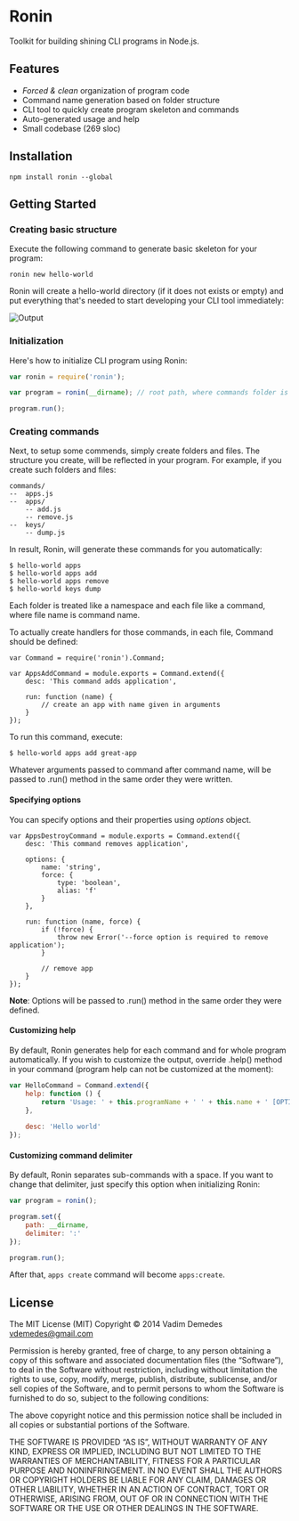 # Ronin

Toolkit for building shining CLI programs in Node.js.

## Features

- *Forced & clean* organization of program code
- Command name generation based on folder structure
- CLI tool to quickly create program skeleton and commands
- Auto-generated usage and help
- Small codebase (269 sloc)

## Installation

```
npm install ronin --global
```

## Getting Started

### Creating basic structure

Execute the following command to generate basic skeleton for your program:

```
ronin new hello-world
```

Ronin will create a hello-world directory (if it does not exists or empty) and put everything that's needed to start developing your CLI tool immediately:

![Output](http://cl.ly/image/3u1T073h2v1o/embed)

### Initialization

Here's how to initialize CLI program using Ronin:

```javascript
var ronin = require('ronin');

var program = ronin(__dirname); // root path, where commands folder is

program.run();
```

### Creating commands

Next, to setup some commends, simply create folders and files.
The structure you create, will be reflected in your program.
For example, if you create such folders and files:

```
commands/
--  apps.js
--  apps/
    -- add.js
    -- remove.js
--  keys/
    -- dump.js
```

In result, Ronin, will generate these commands for you automatically:

```
$ hello-world apps
$ hello-world apps add
$ hello-world apps remove
$ hello-world keys dump
```

Each folder is treated like a namespace and each file like a command, where file name is command name.

To actually create handlers for those commands, in each file, Command should be defined:

```
var Command = require('ronin').Command;

var AppsAddCommand = module.exports = Command.extend({
    desc: 'This command adds application',
    
    run: function (name) {
        // create an app with name given in arguments
    }
});
```

To run this command, execute:

```
$ hello-world apps add great-app
```

Whatever arguments passed to command after command name, will be passed to .run() method in the same order they were written.

#### Specifying options

You can specify options and their properties using *options* object.

```
var AppsDestroyCommand = module.exports = Command.extend({
    desc: 'This command removes application',
    
    options: {
        name: 'string',
        force: {
            type: 'boolean',
            alias: 'f'
        }
    },
    
    run: function (name, force) {
        if (!force) {
            throw new Error('--force option is required to remove application');
        }
        
        // remove app
    }
});
```

**Note**: Options will be passed to .run() method in the same order they were defined.

#### Customizing help

By default, Ronin generates help for each command and for whole program automatically.
If you wish to customize the output, override .help() method in your command (program help can not be customized at the moment):

```javascript
var HelloCommand = Command.extend({
    help: function () {
        return 'Usage: ' + this.programName + ' ' + this.name + ' [OPTIONS]';
    },
    
    desc: 'Hello world'
});
```

#### Customizing command delimiter

By default, Ronin separates sub-commands with a space.
If you want to change that delimiter, just specify this option when initializing Ronin:

```javascript
var program = ronin();

program.set({
    path: __dirname,
    delimiter: ':'
});

program.run();
```

After that, `apps create` command will become `apps:create`.

## License

The MIT License (MIT) Copyright © 2014 Vadim Demedes vdemedes@gmail.com

Permission is hereby granted, free of charge, to any person obtaining a copy of this software and associated documentation files (the “Software”), to deal in the Software without restriction, including without limitation the rights to use, copy, modify, merge, publish, distribute, sublicense, and/or sell copies of the Software, and to permit persons to whom the Software is furnished to do so, subject to the following conditions:

The above copyright notice and this permission notice shall be included in all copies or substantial portions of the Software.

THE SOFTWARE IS PROVIDED “AS IS”, WITHOUT WARRANTY OF ANY KIND, EXPRESS OR IMPLIED, INCLUDING BUT NOT LIMITED TO THE WARRANTIES OF MERCHANTABILITY, FITNESS FOR A PARTICULAR PURPOSE AND NONINFRINGEMENT. IN NO EVENT SHALL THE AUTHORS OR COPYRIGHT HOLDERS BE LIABLE FOR ANY CLAIM, DAMAGES OR OTHER LIABILITY, WHETHER IN AN ACTION OF CONTRACT, TORT OR OTHERWISE, ARISING FROM, OUT OF OR IN CONNECTION WITH THE SOFTWARE OR THE USE OR OTHER DEALINGS IN THE SOFTWARE.